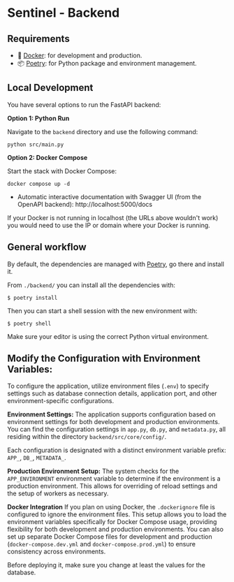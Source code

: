 # Sentinel - Backend

## Requirements

- 🐋 [Docker](https://github.com/docker/compose): for development and production.
- 📦 [Poetry](https://github.com/python-poetry/poetry): for Python package and environment management.

## Local Development

You have several options to run the FastAPI backend:

**Option 1: Python Run**

Navigate to the `backend` directory and use the following command:

```commandline
python src/main.py
```

**Option 2: Docker Compose**

Start the stack with Docker Compose:

```commandline
docker compose up -d
```

- Automatic interactive documentation with Swagger UI (from the OpenAPI backend): http://localhost:5000/docs

If your Docker is not running in localhost (the URLs above wouldn't work) you would need to use the IP or domain where your Docker is running.

## General workflow

By default, the dependencies are managed with [Poetry](https://github.com/python-poetry/poetry), go there and install it.

From `./backend/` you can install all the dependencies with:

```commandline
$ poetry install
```

Then you can start a shell session with the new environment with:

```commandline
$ poetry shell
```

Make sure your editor is using the correct Python virtual environment.

## Modify the Configuration with Environment Variables:

To configure the application, utilize environment files (`.env`) to specify settings such as database connection details, application port, and other environment-specific configurations.

**Environment Settings:**
The application supports configuration based on environment settings for both development and production environments. You can find the configuration settings in `app.py`, `db.py`, and `metadata.py`, all residing within the directory `backend/src/core/config/`.

Each configuration is designated with a distinct environment variable prefix: `APP_`, `DB_`, `METADATA_`.

**Production Environment Setup:**
The system checks for the `APP_ENVIRONMENT` environment variable to determine if the environment is a production environment. This allows for overriding of reload settings and the setup of workers as necessary.

**Docker Integration**
If you plan on using Docker, the `.dockerignore` file is configured to ignore the environment files. This setup allows you to load the environment variables specifically for Docker Compose usage, providing flexibility for both development and production environments. You can also set up separate Docker Compose files for development and production (`docker-compose.dev.yml` and `docker-compose.prod.yml`) to ensure consistency across environments.

Before deploying it, make sure you change at least the values for the database.
